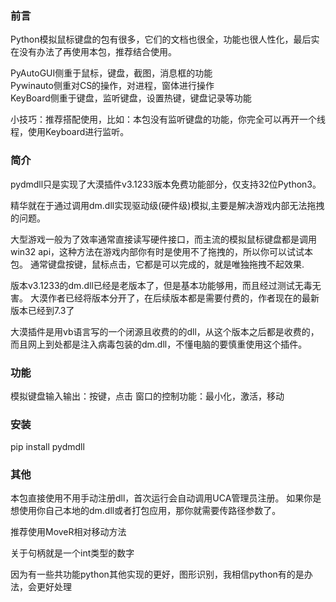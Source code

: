 ### 前言
Python模拟鼠标键盘的包有很多，它们的文档也很全，功能也很人性化，最后实在没有办法了再使用本包，推荐结合使用。

PyAutoGUI侧重于鼠标，键盘，截图，消息框的功能  
Pywinauto侧重对CS的操作，对进程，窗体进行操作  
KeyBoard侧重于键盘，监听键盘，设置热键，键盘记录等功能  

小技巧：推荐搭配使用，比如：本包没有监听键盘的功能，你完全可以再开一个线程，使用Keyboard进行监听。  


### 简介
pydmdll只是实现了大漠插件v3.1233版本免费功能部分，仅支持32位Python3。

精华就在于通过调用dm.dll实现驱动级(硬件级)模拟,主要是解决游戏内部无法拖拽的问题。

大型游戏一般为了效率通常直接读写硬件接口，而主流的模拟鼠标键盘都是调用win32 api，这种方法在游戏内部你有时是使用不了拖拽的，所以你可以试试本包。
通常键盘按键，鼠标点击，它都是可以完成的，就是唯独拖拽不起效果. 

版本v3.1233的dm.dll已经是老版本了，但是基本功能够用，而且经过测试无毒无害。 大漠作者已经将版本分开了，在后续版本都是需要付费的，作者现在的最新版本已经到7.3了

大漠插件是用vb语言写的一个闭源且收费的的dll，从这个版本之后都是收费的，而且网上到处都是注入病毒包装的dm.dll，不懂电脑的要慎重使用这个插件。

### 功能  

模拟键盘输入输出：按键，点击
窗口的控制功能：最小化，激活，移动


### 安装

pip install pydmdll 


### 其他

本包直接使用不用手动注册dll，首次运行会自动调用UCA管理员注册。 如果你是想使用你自己本地的dm.dll或者打包应用，那你就需要传路径参数了。  

推荐使用MoveR相对移动方法  

关于句柄就是一个int类型的数字  

因为有一些共功能python其他实现的更好，图形识别，我相信python有的是办法，会更好处理
